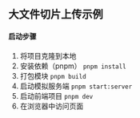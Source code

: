 ## 大文件切片上传示例

#### 启动步骤
1. 将项目克隆到本地
2. 安装依赖（pnpm） `pnpm install`
3. 打包模块        `pnpm build`
4. 启动模拟服务端   `pnpm start:server`
5. 启动前端项目     `pnpm dev` 
6. 在浏览器中访问页面